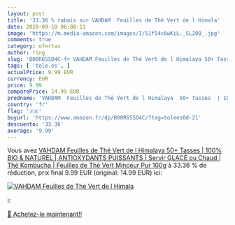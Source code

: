 ```yaml
---
layout: post
title: '33.36 % rabais sur VAHDAM  Feuilles de Thé Vert de l Himala'
date: 2020-09-10 06:08:11
image: 'https://m.media-amazon.com/images/I/51f54c6wKiL._SL200_.jpg'
comments: true
category: ofertas
author: ring
slug: 'B00R65SD4C-fr VAHDAM Feuilles de Thé Vert de l Himalaya 50+ Tasses |...'
tags: [ 'tole.es', ]
actualPrice: 9.99 EUR
currency: EUR
price: 9.99
comparePrice: 14.99 EUR
prodname: 'VAHDAM  Feuilles de Thé Vert de l Himalaya  50+ Tasses  | 100% BIO & NATUREL | ANTIOXYDANTS PUISSANTS | Servir GLACÉ ou Chaud | Thé Kombucha | Feuilles de Thé Vert Minceur Pur  100g'
country: 'fr'
flag: '🇫🇷'
buyurl: 'https://www.amazon.fr/dp/B00R65SD4C/?tag=tolees0d-21'
descuento: '33.36'
average: '9.99'
---
```


Vous avez [VAHDAM  Feuilles de Thé Vert de l Himalaya  50+ Tasses  | 100% BIO & NATUREL | ANTIOXYDANTS PUISSANTS | Servir GLACÉ ou Chaud | Thé Kombucha | Feuilles de Thé Vert Minceur Pur  100g](https://www.amazon.fr/dp/B00R65SD4C/?tag=tolees0d-21)  à  33.36 % de réduction, prix final  9.99 EUR (original: 14.99 EUR) ici:

[![VAHDAM  Feuilles de Thé Vert de l Himala](https://m.media-amazon.com/images/I/51f54c6wKiL._SL200_.jpg)](https://www.amazon.fr/dp/B00R65SD4C/?tag=tolees0d-21)

ℹ️:


[🛒 Achetez-le maintenant!!](https://www.amazon.fr/dp/B00R65SD4C/?tag=tolees0d-21)
